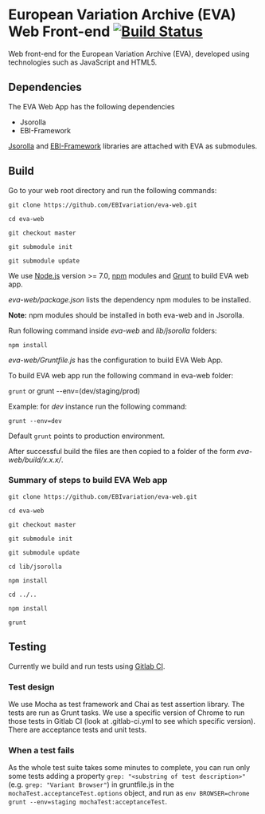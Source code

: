 # European Variation Archive (EVA) Web Front-end [![Build Status](https://github.com/EBIvariation/eva-web/actions/workflows/tests.yml/badge.svg)](https://github.com/EBIvariation/eva-web/actions)


Web front-end for the European Variation Archive (EVA), developed using technologies such as JavaScript and HTML5.

## Dependencies

The EVA Web App has the following dependencies
   * Jsorolla
   * EBI-Framework
    
[Jsorolla](https://github.com/opencb/jsorolla) and [EBI-Framework](https://github.com/ebiwd/EBI-Framework) libraries are attached with EVA as submodules.

## Build 

Go to your web root directory and run the following commands:

 ```
 git clone https://github.com/EBIvariation/eva-web.git
 
 cd eva-web
 
 git checkout master 

 git submodule init

 git submodule update
 ```

We use [Node.js](https://nodejs.org/en/) version ﻿>= 7.0, [npm](https://www.npmjs.com/) modules and [Grunt](https://gruntjs.com/) to build EVA web app.

_eva-web/package.json_ lists the dependency npm modules to be installed.

**Note:** npm modules should be installed in both eva-web and in Jsorolla. 

Run following command inside _eva-web_ and _lib/jsorolla_ folders:

```npm install```

_eva-web/Gruntfile.js_ has the configuration to build EVA Web App.

To build EVA web app run the following command in eva-web folder:

```grunt``` or grunt --env=(dev/staging/prod)

Example: for _dev_ instance run the following command:

```grunt --env=dev```

Default ```grunt``` points to production environment.

After successful build the files are then copied to a folder of the form _eva-web/build/x.x.x/_.

### Summary of steps to build EVA Web app

 ```
 git clone https://github.com/EBIvariation/eva-web.git
 
 cd eva-web

 git checkout master

 git submodule init

 git submodule update

 cd lib/jsorolla

 npm install

 cd ../..

 npm install
 
 grunt  
 ```


## Testing

Currently we build and run tests using [Gitlab CI](https://gitlab.ebi.ac.uk/EBIvariation/eva-web/-/pipelines).

### Test design

We use Mocha as test framework and Chai as test assertion library. The tests are run as Grunt tasks. We use a specific version of Chrome to run those tests in Gitlab CI (look at .gitlab-ci.yml to see which specific version). There are acceptance tests and unit tests.

### When a test fails

As the whole test suite takes some minutes to complete, you can run only some tests adding a property `grep: "<substring of test description>"` (e.g. `grep: "Variant Browser"`) in gruntfile.js in the `mochaTest.acceptanceTest.options` object, and run as `env BROWSER=chrome grunt --env=staging mochaTest:acceptanceTest`.

